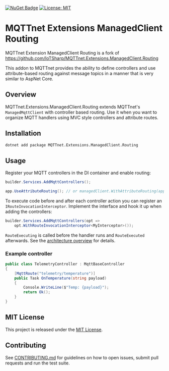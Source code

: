 [![NuGet Badge](https://buildstats.info/nuget/MQTTnet.Extensions.ManagedClient.Routing)]([https://www.nuget.org/packages/MQTTnet.Extensions.ManagedClient.Routing](https://www.nuget.org/packages/MQTTnet.Extensions.ManagedClient.Routing/))
[![License: MIT](https://img.shields.io/badge/License-MIT-brightgreen.svg)](./LICENSE)

# MQTTnet Extensions ManagedClient Routing

MQTTnet Extension ManagedClient Routing is a fork of https://github.com/IoTSharp/MQTTnet.Extensions.ManagedClient.Routing

This addon to MQTTnet provides the ability to define controllers and use attribute-based routing against message topics in a manner that is very similar to AspNet Core.

## Overview

MQTTnet.Extensions.ManagedClient.Routing extends MQTTnet's `ManagedMqttClient` with controller based routing. Use it when you want to organize MQTT handlers using MVC style controllers and attribute routes.

## Installation

```bash
dotnet add package MQTTnet.Extensions.ManagedClient.Routing
```

## Usage

Register your MQTT controllers in the DI container and enable routing:

```csharp
builder.Services.AddMqttControllers();

app.UseAttributeRouting(); // or managedClient.WithAttributeRouting(app.Services);
```

To execute code before and after each controller action you can register an
`IRouteInvocationInterceptor`. Implement the interface and hook it up when
adding the controllers:

```csharp
builder.Services.AddMqttControllers(opt =>
    opt.WithRouteInvocationInterceptor<MyInterceptor>());
```

`RouteExecuting` is called before the handler runs and `RouteExecuted` afterwards.
See the [architecture overview](docs/architecture.md#extension-points) for
details.

### Example controller

```csharp
public class TelemetryController : MqttBaseController
{
    [MqttRoute("telemetry/temperature")]
    public Task OnTemperature(string payload)
    {
        Console.WriteLine($"Temp: {payload}");
        return Ok();
    }
}
```

## MIT License
This project is released under the [MIT License](./LICENSE).

## Contributing
See [CONTRIBUTING.md](CONTRIBUTING.md) for guidelines on how to open issues, submit pull requests and run the test suite.